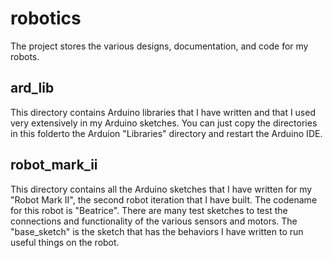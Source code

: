 # robotics
The project stores the various designs, documentation, and code for my robots.

## ard_lib
This directory contains Arduino libraries that I have written and that I used very extensively in my Arduino sketches. You can just copy the directories in this folderto the Arduion "Libraries" directory and restart the Arduino IDE.

## robot_mark_ii
This directory contains all the Arduino sketches that I have written for my "Robot Mark II", the second robot iteration that I have built. The codename for this robot is "Beatrice". There are many test sketches to test the connections and functionality of the various sensors and motors. The "base_sketch" is the sketch that has the behaviors I have written to run useful things on the robot.

